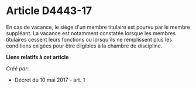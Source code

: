 # Article D4443-17

En cas de vacance, le siège d'un membre titulaire est pourvu par le membre suppléant. La vacance est notamment constatée
lorsque les membres titulaires cessent leurs fonctions ou lorsqu'ils ne remplissent plus les conditions exigées pour être
éligibles à la chambre de discipline.

**Liens relatifs à cet article**

_Créé par_:

  - Décret du 10 mai 2017 - art. 1
